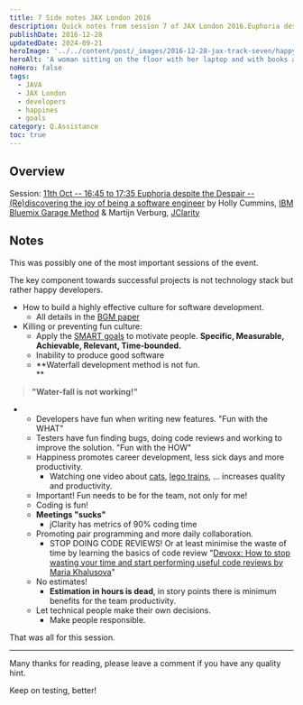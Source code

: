 ```yaml
---
title: 7 Side notes JAX London 2016
description: Quick notes from session 7 of JAX London 2016.Euphoria despite the Despair (Re)discovering the joy of being a software engineer preseneted by Holly Cummins & Holly Cummins.
publishDate: 2016-12-28
updatedDate: 2024-09-21
heroImage: '../../content/post/_images/2016-12-28-jax-track-seven/happy-dev.jpg'
heroAlt: 'A woman sitting on the floor with her laptop and with books around her and a library shelf behind.'
noHero: false
tags:
  - JAVA
  - JAX London
  - developers
  - happines
  - goals
category: Q.Assistance
toc: true
---
```



## Overview

Session: [11th Oct -- 16:45 to 17:35  Euphoria despite the Despair -- (Re)discovering the joy of being a software engineer](https://jaxlondon.com/session/euphoria-despite-the-despair-rediscovering-the-joy-of-being-a-software-engineer/) by Holly Cummins, [IBM Bluemix Garage Method](https://www.ibm.com/devops/method/) & Martijn Verburg, [JClarity](https://www.jclarity.com/index.php)

## Notes

This was possibly one of the most important sessions of the event.

The key component towards successful projects is not technology stack but rather happy developers.

-   How to build a highly effective culture for software development.
    -   All details in the [BGM paper](http://www-01.ibm.com/common/ssi/cgi-bin/ssialias?subtype=WH&infotype=SA&htmlfid=APW12350USEN&attachment=APW12350USEN.PDF&ce=ISM0056&ct=swg&cmp=ibmsocial&cm=h&cr=crossbrand&ccy=us)
-   Killing or preventing fun culture:
    -   Apply the [SMART goals](http://www.briantracy.com/blog/leadership-success/5-tips-for-motivating-employees-smart-goal-setting-for-managers/) to motivate people. **Specific, Measurable, Achievable, Relevant, Time-bounded.**
    -   Inability to produce good software
    -   **Waterfall development method is not fun.\
        **

> **"Water-fall is not working!"**

-   -   Developers have fun when writing new features. "Fun with the WHAT"
    -   Testers have fun finding bugs, doing code reviews and working to improve the solution. "Fun with the HOW"
    -   Happiness promotes career development, less sick days and more productivity.
        -   Watching one video about [cats](https://www.youtube.com/watch?v=3EIbWjkimAs), [lego trains](https://www.youtube.com/watch?v=MEekXRNztVI), ... increases quality and productivity.
    -   Important! Fun needs to be for the team, not only for me!
    -   Coding is fun!
    -   **Meetings "sucks"**
        -   jClarity has metrics of 90% coding time
    -   Promoting pair programming and more daily collaboration.
        -   STOP DOING CODE REVIEWS! Or at least minimise the waste of time by learning the basics of code review "[Devoxx: How to stop wasting your time and start performing useful code reviews by Maria Khalusova](https://www.youtube.com/watch?v=VRnMzMpSeag)"
    -   No estimates!
        -   **Estimation in hours is dead**, in story points there is minimum benefits for the team productivity.
    -   Let technical people make their own decisions.
        -   Make people responsible.

That was all for this session.

------
Many thanks for reading, please leave a comment if you have any quality hint.

Keep on testing, better!
